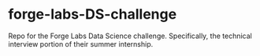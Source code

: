 # forge-labs-DS-challenge
Repo for the Forge Labs Data Science challenge. Specifically, the technical interview portion of their summer internship. 
